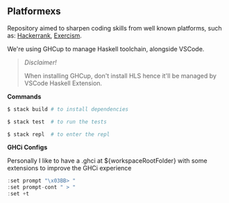 ## Platformexs

Repository aimed to sharpen coding skills from well known platforms, such as:
[Hackerrank](https://hackerrank.com), [Exercism](https://exercism.org/).

We're using GHCup to manage Haskell toolchain, alongside VSCode.

> _Disclaimer!_
> 
> When installing GHCup, don't install HLS hence it'll be managed by VSCode Haskell Extension.

**Commands**

```sh
$ stack build # to install dependencies

$ stack test  # to run the tests

$ stack repl  # to enter the repl
```

**GHCi Configs**

Personally I like to have a .ghci at ${workspaceRootFolder} with some extensions
to improve the GHCi experience

```hs
:set prompt "\x03BB> "
:set prompt-cont " > "
:set +t
```